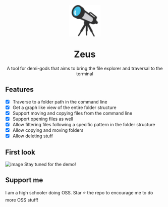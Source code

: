 <p align="center">
  <img width="100px" src="./assets/heroImage.svg" align="center" alt="Hero Graph Image" />
  <h1 align="center">Zeus </h1>
  <p align="center">A tool for demi-gods that aims to bring the file explorer and traversal   to the terminal
  </p>
</p>

## Features

- [x] Traverse to a folder path in the command line
- [x] Get a graph like view of the entire folder structure
- [x] Support moving and copying files from the command line
- [x] Support opening files as well
- [x] Allow filtering files following a specific pattern in the folder structure
- [x] Allow copying and moving folders
- [x] Allow deleting stuff

## First look
![image](https://user-images.githubusercontent.com/58482194/137362974-3f04e14a-0cf3-4163-b9d6-eb82feda01b9.png)
Stay tuned for the demo!

## Support me
I am a high schooler doing OSS. Star ⭐ the repo to encourage me to do more OSS stuff!
